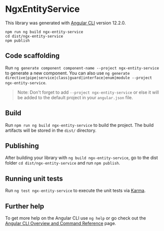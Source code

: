 # NgxEntityService

This library was generated with [Angular CLI](https://github.com/angular/angular-cli) version 12.2.0.

```[bash]
npm run ng build ngx-entity-service
cd dist/ngx-entity-service
npm publish
```

## Code scaffolding

Run `ng generate component component-name --project ngx-entity-service` to generate a new component. You can also use `ng generate directive|pipe|service|class|guard|interface|enum|module --project ngx-entity-service`.
> Note: Don't forget to add `--project ngx-entity-service` or else it will be added to the default project in your `angular.json` file. 

## Build

Run `npm run ng build ngx-entity-service` to build the project. The build artifacts will be stored in the `dist/` directory.

## Publishing

After building your library with `ng build ngx-entity-service`, go to the dist folder `cd dist/ngx-entity-service` and run `npm publish`.

## Running unit tests

Run `ng test ngx-entity-service` to execute the unit tests via [Karma](https://karma-runner.github.io).

## Further help

To get more help on the Angular CLI use `ng help` or go check out the [Angular CLI Overview and Command Reference](https://angular.io/cli) page.
